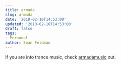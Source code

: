 ```yaml
---
title: armada
slug: armada
date: '2010-02-10T14:53:00'
updated: '2010-02-10T14:53:00'
draft: false
tags:
- Personal
author: Sean Feldman
---
```



If you are into trance music, check [armadamusic](http://www.armadamusic.com/) out.


